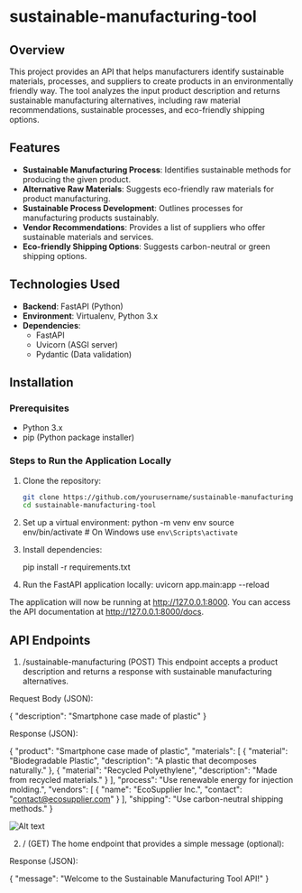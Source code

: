 # sustainable-manufacturing-tool

## Overview

This project provides an API that helps manufacturers identify sustainable materials, processes, and suppliers to create products in an environmentally friendly way. The tool analyzes the input product description and returns sustainable manufacturing alternatives, including raw material recommendations, sustainable processes, and eco-friendly shipping options.

## Features

- **Sustainable Manufacturing Process**: Identifies sustainable methods for producing the given product.
- **Alternative Raw Materials**: Suggests eco-friendly raw materials for product manufacturing.
- **Sustainable Process Development**: Outlines processes for manufacturing products sustainably.
- **Vendor Recommendations**: Provides a list of suppliers who offer sustainable materials and services.
- **Eco-friendly Shipping Options**: Suggests carbon-neutral or green shipping options.

## Technologies Used

- **Backend**: FastAPI (Python)
- **Environment**: Virtualenv, Python 3.x
- **Dependencies**: 
  - FastAPI
  - Uvicorn (ASGI server)
  - Pydantic (Data validation)
  
## Installation

### Prerequisites

- Python 3.x
- pip (Python package installer)

### Steps to Run the Application Locally

1. Clone the repository:

   ```bash
   git clone https://github.com/yourusername/sustainable-manufacturing-tool.git
   cd sustainable-manufacturing-tool

2. Set up a virtual environment:
   python -m venv env
source env/bin/activate  # On Windows use `env\Scripts\activate`

3. Install dependencies:
   
   pip install -r requirements.txt

4. Run the FastAPI application locally:
   uvicorn app.main:app --reload

The application will now be running at http://127.0.0.1:8000. You can access the API documentation at http://127.0.0.1:8000/docs.

## API Endpoints

1. /sustainable-manufacturing (POST)
This endpoint accepts a product description and returns a response with sustainable manufacturing alternatives.

Request Body (JSON):

{
  "description": "Smartphone case made of plastic"
}

Response (JSON):

{
  "product": "Smartphone case made of plastic",
  "materials": [
    {
      "material": "Biodegradable Plastic",
      "description": "A plastic that decomposes naturally."
    },
    {
      "material": "Recycled Polyethylene",
      "description": "Made from recycled materials."
    }
  ],
  "process": "Use renewable energy for injection molding.",
  "vendors": [
    {
      "name": "EcoSupplier Inc.",
      "contact": "contact@ecosupplier.com"
    }
  ],
  "shipping": "Use carbon-neutral shipping methods."
}

![Alt text](image.png)

2. / (GET)
The home endpoint that provides a simple message (optional):

Response (JSON):

{
  "message": "Welcome to the Sustainable Manufacturing Tool API!"
}


